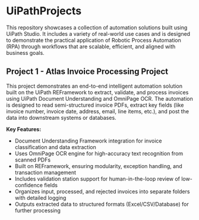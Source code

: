 # UiPathProjects
This repository showcases a collection of automation solutions built using UiPath Studio. It includes a variety of real-world use cases and is designed to demonstrate the practical application of Robotic Process Automation (RPA) through workflows that are scalable, efficient, and aligned with business goals.

## Project 1 - Atlas Invoice Processing Project
This project demonstrates an end-to-end intelligent automation solution built on the UiPath REFramework to extract, validate, and process invoices using UiPath Document Understanding and OmniPage OCR. The automation is designed to read semi-structured invoice PDFs, extract key fields (like invoice number, invoice date, address, email, line items, etc.), and post the data into downstream systems or databases.

**Key Features:**
* Document Understanding Framework integration for invoice classification and data extraction
* Uses OmniPage OCR engine for high-accuracy text recognition from scanned PDFs
* Built on REFramework, ensuring modularity, exception handling, and transaction management
* Includes validation station support for human-in-the-loop review of low-confidence fields
* Organizes input, processed, and rejected invoices into separate folders with detailed logging
* Outputs extracted data to structured formats (Excel/CSV/Database) for further processing
